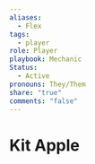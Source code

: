```yaml
---
aliases:
  - Flex
tags:
  - player
role: Player
playbook: Mechanic
Status:
  - Active
pronouns: They/Them
share: "true"
comments: "false"
---
```




# Kit Apple

